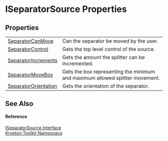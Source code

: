 # ISeparatorSource Properties




## Properties
<table>
<tr>
<td><a href="62463262-c937-94ed-4a38-d9a666f4bc6a.md">SeparatorCanMove</a></td>
<td>Can the separator be moved by the user.</td></tr>
<tr>
<td><a href="9a55c631-8a67-6689-cfe5-e543dd11dbc7.md">SeparatorControl</a></td>
<td>Gets the top level control of the source.</td></tr>
<tr>
<td><a href="b5e383e7-e1c8-ca63-448a-646c670040a8.md">SeparatorIncrements</a></td>
<td>Gets the amount the splitter can be incremented.</td></tr>
<tr>
<td><a href="2bf2860e-6a38-672e-6547-71af1d7e23e6.md">SeparatorMoveBox</a></td>
<td>Gets the box representing the minimum and maximum allowed splitter movement.</td></tr>
<tr>
<td><a href="3d8a8d67-9a94-2d3c-926c-5f5452bb74fb.md">SeparatorOrientation</a></td>
<td>Gets the orientation of the separator.</td></tr>
</table>

## See Also


#### Reference
<a href="a0e183ae-b27b-099f-f258-339ad9ff3963.md">ISeparatorSource Interface</a>  
<a href="79d2eac2-21f4-54ff-7552-b20c33c30600.md">Krypton.Toolkit Namespace</a>  
